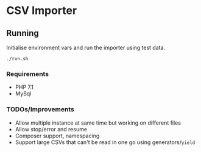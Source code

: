 # CSV Importer

## Running

Initialise environment vars and run the importer using test data.

    ./run.sh

### Requirements

- PHP 7.1
- MySql

### TODOs/Improvements

- Allow multiple instance at same time but working on different files
- Allow stop/error and resume
- Composer support, namespacing
- Support large CSVs that can't be read in one go using generators/`yield`
